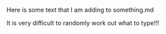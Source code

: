 Here is some text that I am adding to something.md

It is very difficult to randomly work out what to type!!!
